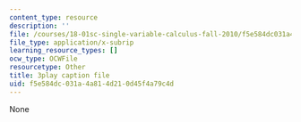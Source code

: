 ```yaml
---
content_type: resource
description: ''
file: /courses/18-01sc-single-variable-calculus-fall-2010/f5e584dc031a4a814d210d45f4a79c4d_CXKoCMVqM9s.srt
file_type: application/x-subrip
learning_resource_types: []
ocw_type: OCWFile
resourcetype: Other
title: 3play caption file
uid: f5e584dc-031a-4a81-4d21-0d45f4a79c4d
---
```

None

